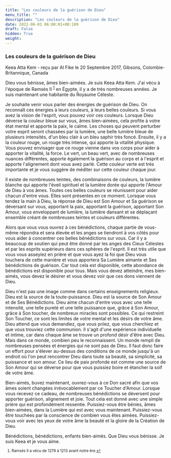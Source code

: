 ```yaml
---
title: "Les couleurs de la guérison de Dieu"
menu_title: ""
description: "Les couleurs de la guérison de Dieu"
date: 2022-06-01 06:00:01+00:109
draft: False
hidden: True
weight:
---
```

### Les couleurs de la guérison de Dieu

Keea Atta Kem - reçu par Al Fike le 20 Septembre 2017, Gibsons, Colombie-Britannique, Canada

Dieu vous bénisse, âmes bien-aimées. Je suis Keea Atta Kem. J'ai vécu à l'époque de Ramsès II <sup id="a1">[1](#f1)</sup> en Égypte, il y a de très nombreuses années. Je suis maintenant une habitante du Royaume Céleste.

Je souhaite venir vous parler des énergies de guérison de Dieu. On reconnaît ces énergies à leurs couleurs, à leurs belles couleurs. Si vous avez la vision de l'esprit, vous pouvez voir ces couleurs. Lorsque Dieu déverse la couleur bleue sur vous, âmes bien-aimées, cela profite à votre état mental et apporte la paix, le calme. Les choses qui peuvent perturber votre esprit seront chassées par la lumière, une belle lumière bleue de plusieurs intensités, d'un bleu clair à un bleu saphir très foncé. Ensuite, il y a la couleur rouge, un rouge très intense, qui apporte la vitalité physique. Vous pouvez envisager que ce rouge vienne dans vos corps pour aider à apporter la vitalité, la force. Le vert, un beau vert, avec de nombreuses nuances différentes, apporte également la guérison au corps et à l'esprit et apporte l'alignement dont vous avez parlé. Cette couleur verte est très importante et je vous suggère de méditer sur cette couleur chaque jour.

Il existe de nombreuses teintes, des combinaisons de couleurs, la lumière blanche qui apporte l'éveil spirituel et la lumière dorée qui apporte l'Amour de Dieu à vos âmes. Toutes ces belles couleurs se réunissent pour aider chacun d'entre vous. Elles sont présentes en ce moment. Lorsque vous tendez la main à Dieu, la réponse de Dieu est Son Amour et Sa guérison se déversant sur vous, apportant la paix, apportant la guérison, apportant Son Amour, vous enveloppant de lumière, la lumière dansant et se déplaçant ensemble créant de nombreuses teintes et couleurs différentes.

Alors que vous vous ouvrez à ces bénédictions, chaque partie de vous-même répondra et sera élevée et les anges se tiendront à vos côtés pour vous aider à concentrer ces belles bénédictions sur vous. Car il y a beaucoup de soutien qui peut être donné par les anges des Cieux Célestes et par les esprits supérieurs dans ces sphères de l'esprit. Il est très utile que vous vous asseyiez en prière et que vous ayez la foi que Dieu vous touchera de cette manière et vous apportera Sa Lumière aimante et Ses bénédictions de guérison. Car tout cela est disponible, cette abondance de bénédictions est disponible pour tous. Mais vous devez atteindre, mes bien-aimés, vous devez le désirer et vous devez voir que ces dons viennent de Dieu.

Dieu n'est pas une image comme dans certains enseignements religieux. Dieu est la source de la toute-puissance. Dieu est la source de Son Amour et de Ses Bénédictions. Dieu aime chacun d'entre vous avec une telle intensité, une telle pureté et une telle puissance que, grâce à Son Amour, grâce à Son toucher, de nombreux miracles sont possibles. Ce qui restreint Son Toucher, ce sont les limites de votre mental et les désirs de votre âme. Dieu attend que vous demandiez, que vous priiez, que vous cherchiez et que vous trouviez cette communion. Il s'agit d'une expérience individuelle et intime, car dans chaque âme se trouve un profond désir d'être avec Dieu. Mais dans ce monde, combien peu le reconnaissent. Un monde rempli de nombreuses pensées et énergies qui ne sont pas de Dieu. Il faut donc faire un effort pour s'élever au-dessus des conditions de ce monde jusqu'à un endroit où l'on peut rencontrer Dieu dans toute sa beauté, sa simplicité, sa puissance et son amour. Ce lieu de paix profonde est comme une source de Son Amour qui se déverse pour que vous puissiez boire et étancher la soif de votre âme.

Bien-aimés, buvez maintenant, ouvrez-vous à ce Don sacré afin que vos âmes soient changées irrévocablement par ce Toucher d'Amour. Lorsque vous recevez ce cadeau, de nombreuses bénédictions se déversent pour apporter guérison, alignement et joie. Tout cela est donné avec une simple prière qui est profondément ressentie. Puissiez-vous être bénies, âmes bien-aimées, dans la Lumière qui est avec vous maintenant. Puissiez-vous être touchées par la conscience de combien vous êtes aimées. Puissiez-vous voir avec les yeux de votre âme la beauté et la gloire de la Création de Dieu.

Bénédictions, bénédictions, enfants bien-aimés. Que Dieu vous bénisse. Je suis Keea et je vous aime.
<small>

1. <large id="f1"> Ramsès II a vécu de 1279 à 1213 avant notre ère.[↩](#a1)
